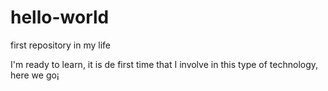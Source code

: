 # hello-world
first repository in my life 


I'm ready to learn, it is de first time that I involve in this type of technology, here we go¡ 

